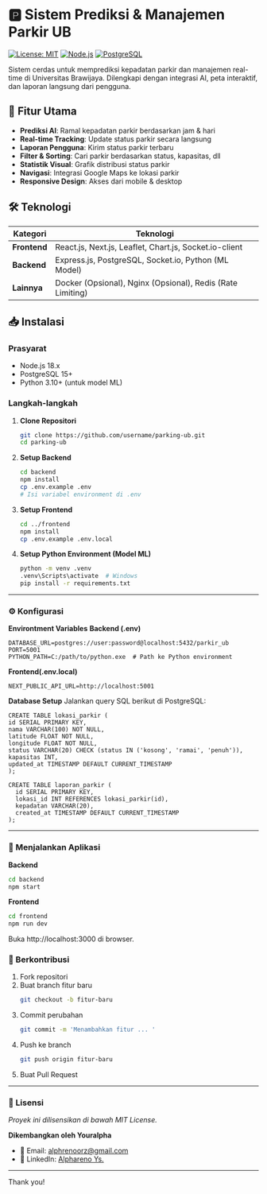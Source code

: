 # 🅿️ Sistem Prediksi & Manajemen Parkir UB

[![License: MIT](https://img.shields.io/badge/License-MIT-yellow.svg)](https://opensource.org/licenses/MIT)
[![Node.js](https://img.shields.io/badge/Node.js-18.x-green)](https://nodejs.org/)
[![PostgreSQL](https://img.shields.io/badge/PostgreSQL-15-blue)](https://www.postgresql.org/)

Sistem cerdas untuk memprediksi kepadatan parkir dan manajemen real-time di Universitas Brawijaya. Dilengkapi dengan integrasi AI, peta interaktif, dan laporan langsung dari pengguna.

## 🌟 Fitur Utama
- **Prediksi AI**: Ramal kepadatan parkir berdasarkan jam & hari
- **Real-time Tracking**: Update status parkir secara langsung
- **Laporan Pengguna**: Kirim status parkir terbaru
- **Filter & Sorting**: Cari parkir berdasarkan status, kapasitas, dll
- **Statistik Visual**: Grafik distribusi status parkir
- **Navigasi**: Integrasi Google Maps ke lokasi parkir
- **Responsive Design**: Akses dari mobile & desktop

## 🛠️ Teknologi
| Kategori         | Teknologi                                                                 |
|------------------|---------------------------------------------------------------------------|
| **Frontend**     | React.js, Next.js, Leaflet, Chart.js, Socket.io-client                    |
| **Backend**      | Express.js, PostgreSQL, Socket.io, Python (ML Model)                     |
| **Lainnya**      | Docker (Opsional), Nginx (Opsional), Redis (Rate Limiting)               |

## 📥 Instalasi
### Prasyarat
- Node.js 18.x
- PostgreSQL 15+
- Python 3.10+ (untuk model ML)

### Langkah-langkah
1. **Clone Repositori**
   ```bash
   git clone https://github.com/username/parking-ub.git
   cd parking-ub
2. **Setup Backend**
   ```bash
   cd backend
   npm install
   cp .env.example .env
   # Isi variabel environment di .env
3. **Setup Frontend**
   ```bash
   cd ../frontend
   npm install
   cp .env.example .env.local
4. **Setup Python Environment (Model ML)**
   ```bash
   python -m venv .venv
   .venv\Scripts\activate  # Windows
   pip install -r requirements.txt

---

### ⚙️ Konfigurasi
**Environtment Variables**
**Backend (.env)**
   ```env
   DATABASE_URL=postgres://user:password@localhost:5432/parkir_ub
   PORT=5001
   PYTHON_PATH=C:/path/to/python.exe  # Path ke Python environment
   ```
**Frontend(.env.local)**
  ```env
  NEXT_PUBLIC_API_URL=http://localhost:5001
  ```
**Database Setup**
Jalankan query SQL berikut di PostgreSQL:
  ```env
  CREATE TABLE lokasi_parkir (
  id SERIAL PRIMARY KEY,
  nama VARCHAR(100) NOT NULL,
  latitude FLOAT NOT NULL,
  longitude FLOAT NOT NULL,
  status VARCHAR(20) CHECK (status IN ('kosong', 'ramai', 'penuh')),
  kapasitas INT,
  updated_at TIMESTAMP DEFAULT CURRENT_TIMESTAMP
  );
  
  CREATE TABLE laporan_parkir (
    id SERIAL PRIMARY KEY,
    lokasi_id INT REFERENCES lokasi_parkir(id),
    kepadatan VARCHAR(20),
    created_at TIMESTAMP DEFAULT CURRENT_TIMESTAMP
  );
  ```
---


### 🚀 Menjalankan Aplikasi
**Backend**
  ```bash
  cd backend
  npm start
  ```
**Frontend**
  ```bash
  cd frontend
  npm run dev
  ```
Buka http://localhost:3000 di browser.

### 🤝 Berkontribusi
1. Fork repositori
2. Buat branch fitur baru
   ```bash
   git checkout -b fitur-baru
4. Commit perubahan
   ```bash
   git commit -m 'Menambahkan fitur ... '
6. Push ke branch
   ```bash
   git push origin fitur-baru
8. Buat Pull Request

---

### 📜 Lisensi
*Proyek ini dilisensikan di bawah MIT License.*

**Dikembangkan oleh Youralpha**
- 📧 Email: alphrenoorz@gmail.com
- 💼 LinkedIn: [Alphareno Ys.](https://linkedin.com/in/alphareno-yanuar-syaputra-76210328a)

---

Thank you! 
